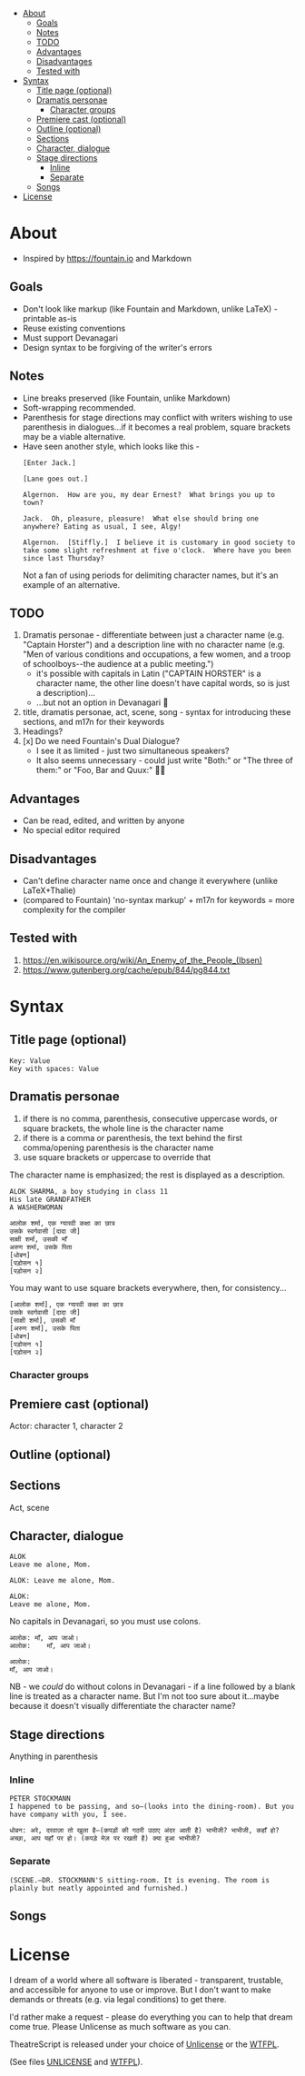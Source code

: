 * [About](#about)
  + [Goals](#goals)
  + [Notes](#notes)
  + [TODO](#todo)
  + [Advantages](#advantages)
  + [Disadvantages](#disadvantages)
  + [Tested with](#tested-with)
* [Syntax](#syntax)
  + [Title page (optional)](#title-page-optional)
  + [Dramatis personae](#dramatis-personae)
    - [Character groups](#character-groups)
  + [Premiere cast (optional)](#premiere-cast-optional)
  + [Outline (optional)](#outline-optional)
  + [Sections](#sections-1)
  + [Character, dialogue](#character-dialogue)
  + [Stage directions](#stage-directions)
    - [Inline](#inline)
    - [Separate](#separate)
  + [Songs](#songs)
* [License](#license)

# About
* Inspired by https://fountain.io and Markdown

## Goals
* Don't look like markup (like Fountain and Markdown, unlike LaTeX) - printable as-is
* Reuse existing conventions
* Must support Devanagari
* Design syntax to be forgiving of the writer's errors

## Notes
* Line breaks preserved (like Fountain, unlike Markdown)
* Soft-wrapping recommended.
* Parenthesis for stage directions may conflict with writers wishing to use parenthesis in dialogues...if it becomes a real problem, square brackets may be a viable alternative.
* Have seen another style, which looks like this -
  ```
  [Enter Jack.]

  [Lane goes out.]

  Algernon.  How are you, my dear Ernest?  What brings you up to town?

  Jack.  Oh, pleasure, pleasure!  What else should bring one anywhere? Eating as usual, I see, Algy!

  Algernon.  [Stiffly.]  I believe it is customary in good society to take some slight refreshment at five o'clock.  Where have you been since last Thursday?
  ```
  Not a fan of using periods for delimiting character names, but it's an example of an alternative.

## TODO
1. Dramatis personae - differentiate between just a character name (e.g. "Captain Horster") and a description line with no character name (e.g. "Men of various conditions and occupations, a few women, and a troop of schoolboys--the audience at a public meeting.")
   * it's possible with capitals in Latin ("CAPTAIN HORSTER" is a character name, the other line doesn't have capital words, so is just a description)...
   * ...but not an option in Devanagari 🤔
2. title, dramatis personae, act, scene, song -  syntax for introducing these sections, and m17n for their keywords
3. Headings?
4. [x] Do we need Fountain's Dual Dialogue?
   * I see it as limited - just two simultaneous speakers?
   * It also seems unnecessary - could just write "Both:" or "The three of them:" or "Foo, Bar and Quux:" 🤷‍♀

## Advantages
* Can be read, edited, and written by anyone
* No special editor required

## Disadvantages
* Can't define character name once and change it everywhere (unlike LaTeX+Thalie)
* (compared to Fountain) 'no-syntax markup' + m17n for keywords = more complexity for the compiler

## Tested with
1. <https://en.wikisource.org/wiki/An_Enemy_of_the_People_(Ibsen)>
2. https://www.gutenberg.org/cache/epub/844/pg844.txt

# Syntax
## Title page (optional)
```
Key: Value
Key with spaces: Value
```
## Dramatis personae
1. if there is no comma, parenthesis, consecutive uppercase words, or square brackets, the whole line is the character name
2. if there is a comma or parenthesis, the text behind the first comma/opening parenthesis is the character name
3. use square brackets or uppercase to override that

The character name is emphasized; the rest is displayed as a description.

```Latin
ALOK SHARMA, a boy studying in class 11
His late GRANDFATHER
A WASHERWOMAN
```

```Devanagari
आलोक शर्मा, एक ग्यारवी कक्षा का छात्र
उसके स्वर्गवासी [दादा जी]
साक्षी शर्मा, उसकी माँ
अरुण शर्मा, उसके पिता
[धोबन]
[पड़ोसन १]
[पड़ोसन २]
```

You may want to use square brackets everywhere, then, for consistency...
```Devanagari
[आलोक शर्मा], एक ग्यारवी कक्षा का छात्र
उसके स्वर्गवासी [दादा जी]
[साक्षी शर्मा], उसकी माँ
[अरुण शर्मा], उसके पिता
[धोबन]
[पड़ोसन १]
[पड़ोसन २]
```

### Character groups

## Premiere cast (optional)
Actor: character 1, character 2

## Outline (optional)
## Sections
Act, scene

## Character, dialogue
```Latin
ALOK
Leave me alone, Mom.

ALOK: Leave me alone, Mom.

ALOK:
Leave me alone, Mom.
```
No capitals in Devanagari, so you must use colons.
```Devanagari
आलोक: माँ, आप जाओ।
आलोक:    माँ, आप जाओ।

आलोक:
माँ, आप जाओ।
```
NB - we _could_ do without colons in Devanagari - if a line followed by a blank line is treated as a character name. But I'm not too sure about it...maybe because it doesn't visually differentiate the character name?

## Stage directions
Anything in parenthesis
### Inline
```Latin
PETER STOCKMANN
I happened to be passing, and so—(looks into the dining-room). But you have company with you, I see.
```
```Devanagari
धोबन: अरे, दरवाज़ा तो खुला है—(कपड़ों की गठरी उठाए अंदर आती है) भाभीजी? भाभीजी, कहाँ हो? अच्छा, आप यहाँ पर हो। (कपड़े मेज़ पर रखती है) क्या हुआ भाभीजी?
```
### Separate
```Latin
(SCENE.—DR. STOCKMANN'S sitting-room. It is evening. The room is plainly but neatly appointed and furnished.)
```
## Songs

# License
I dream of a world where all software is liberated - transparent, trustable, and accessible for anyone to use or improve. But I don't want to make demands or threats (e.g. via legal conditions) to get there.

I'd rather make a request - please do everything you can to help that dream come true. Please Unlicense as much software as you can.

TheatreScript is released under your choice of [Unlicense](https://unlicense.org/) or the [WTFPL](http://www.wtfpl.net/).

(See files [UNLICENSE](UNLICENSE) and [WTFPL](WTFPL)).
